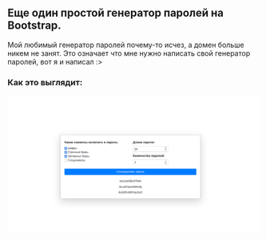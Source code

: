 ## Еще один простой генератор паролей на Bootstrap.

Мой любимый генератор паролей почему-то исчез, а домен больше никем не занят. Это означает что мне нужно написать свой генератор паролей, вот я и написал :>

### Как это выглядит:

![Main page](https://github.com/kiriharu/web-password-generator/blob/master/preview.png)
